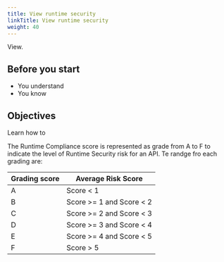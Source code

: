 ```yaml
---
title: View runtime security
linkTitle: View runtime security
weight: 40
---
```


View.

## Before you start

* You understand
* You know  

## Objectives

Learn how to

The Runtime Compliance score is represented as grade from A to F to indicate the level of Runtime Security risk for an API.  Te randge fro each grading are: 

| Grading score | Average Risk Score |
|---------------|--------------------|
| A | Score < 1 |
| B | Score >= 1 and Score < 2 |
| C | Score >= 2 and Score < 3 |
| D | Score >= 3 and Score < 4 |
| E | Score >= 4 and Score < 5 |
| F | Score > 5 |
